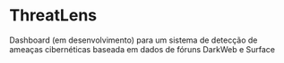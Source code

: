 # ThreatLens

Dashboard (em desenvolvimento) para um sistema de detecção de ameaças cibernéticas baseada em dados de fóruns DarkWeb e Surface
